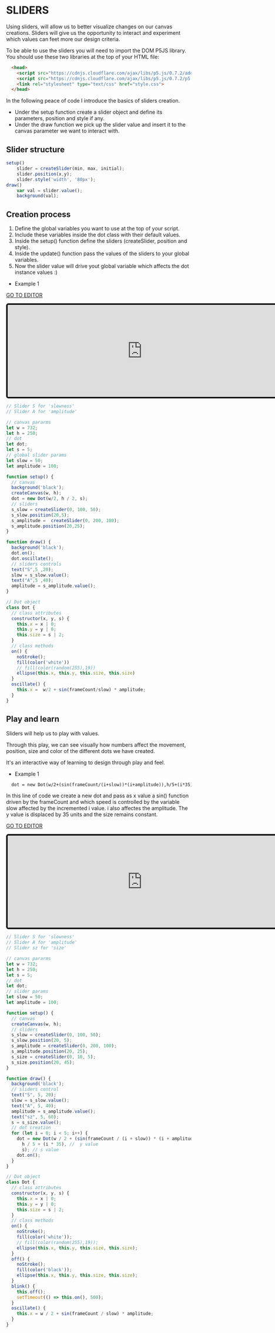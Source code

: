 # SLIDERS

Using sliders, will allow us to better visualize changes on our canvas creations. Sliders will give us the opportunity to interact and experiment which values can feet more our design criteria.

To be able to use the sliders you will need to import the DOM P5JS library. 
You should use these two libraries at the top of your HTML file:

```html
  <head>
  	<script src="https://cdnjs.cloudflare.com/ajax/libs/p5.js/0.7.2/addons/p5.dom.js"></script>
    <script src="https://cdnjs.cloudflare.com/ajax/libs/p5.js/0.7.2/p5.js"></script>
    <link rel="stylesheet" type="text/css" href="style.css">
  </head>
```
In the following peace of code I introduce the basics of sliders creation.
* Under the setup function create a slider object and define its parameters, position and style if any.
* Under the draw function we pick up the slider value and insert it to the canvas parameter we want to interact with.

## Slider structure
```javascript
setup()
    slider = createSlider(min, max, initial);
    slider.position(x,y);
    slider.style('width', '80px');
draw()
    var val = slider.value();
    background(val);
```

## Creation process
1. Define the global variables you want to use at the top of your script.
2. Include these variables inside the dot class with their default values.
3. Inside the setup() function define the sliders (createSlider, position and style).
4. Inside the update() function pass the values of the sliders to your global variables.
5. Now the slider value will drive yout global variable which affects the dot instance values :)

* Example 1

[GO TO EDITOR](https://editor.p5js.org/bernatferragut/sketches/H1NNBMZFX)

<iframe 
frameborder="0" 
border="0" 
cellspacing="0"
style="
width: 732px; 
height: 250px; 
border: 4px solid #000000;
border-radius: 6px;
overflow: hidden;
position: relative;"
src="https://editor.p5js.org/embed/H1NNBMZFX"></iframe>

```javascript
// Slider S for 'slowness'
// Slider A for 'amplitude'

// canvas pararms
let w = 732;
let h = 250;
// dot
let dot;
let s = 5;
// global slider params
let slow = 50;
let amplitude = 100;

function setup() {
  // canvas
  background('black');
  createCanvas(w, h);
  dot = new Dot(w/2, h / 2, s);
  // sliders
  s_slow = createSlider(0, 100, 50);
  s_slow.position(20,5);
  s_amplitude =  createSlider(0, 200, 100);
  s_amplitude.position(20,25);
}

function draw() {
  background('black');
  dot.on();
  dot.oscillate();
  // sliders controls
  text("S",5 ,20);
  slow = s_slow.value();
  text("A",5 ,40);
  amplitude = s_amplitude.value();
}

// Dot object
class Dot {
  // class attributes
  constructor(x, y, s) {
    this.x = x | 0;
    this.y = y | 0;
    this.size = s | 2;
  }
  // class methods
  on() {
    noStroke();
    fill(color('white'))
    // fill(color(random(255),19))
    ellipse(this.x, this.y, this.size, this.size)
  }
  oscillate() {
    this.x =  w/2 + sin(frameCount/slow) * amplitude;
  }
}
```
## Play and learn
Sliders will help us to play with values. 

Through this play, we can see visually how numbers affect the movement, position, size and color of the different dots we have created. 

It's an interactive way of learning to design through play and feel.

* Example 1

```diff
  dot = new Dot(w/2+(sin(frameCount/(i+slow))*(i+amplitude)),h/5+(i*35),s);
```
In this line of code we create a new dot and pass as x value a sin() function driven by the frameCount and which speed is controlled by the variable slow affected by the incremented i value. i also affectes the amplitude.
The y value is displaced by 35 units and the size remains constant.

[GO TO EDITOR](https://editor.p5js.org/bernatferragut/sketches/BJ2uv8SFX)

<iframe
frameborder="0"
border="0" 
cellspacing="0"
style="
width: 732px; 
height: 250px; 
border: 4px solid #000000;
border-radius: 6px;
overflow: hidden;
position: relative;"
src="https://editor.p5js.org/embed/BJ2uv8SFX"></iframe>


```javascript
// Slider S for 'slowness'
// Slider A for 'amplitude'
// Slider sz for 'size'

// canvas pararms
let w = 732;
let h = 250;
let s = 5;
// dot
let dot;
// slider params
let slow = 50;
let amplitude = 100;

function setup() {
  // canvas
  createCanvas(w, h);
  // sliders
  s_slow = createSlider(0, 100, 50);
  s_slow.position(20, 5);
  s_amplitude = createSlider(0, 200, 100);
  s_amplitude.position(20, 25);
  s_size = createSlider(0, 10, 5);
  s_size.position(20, 45);
}

function draw() {
  background('black');
  // sliders control
  text("S", 5, 20);
  slow = s_slow.value();
  text("A", 5, 40);
  amplitude = s_amplitude.value();
  text("sz", 5, 60);
  s = s_size.value();
  // dot creation
  for (let i = 0; i < 5; i++) {
    dot = new Dot(w / 2 + (sin(frameCount / (i + slow)) * (i + amplitude)), // x value
      h / 5 + (i * 35), //  y value
      s); // s value
    dot.on();
  }
}

// Dot object
class Dot {
  // class attributes
  constructor(x, y, s) {
    this.x = x | 0;
    this.y = y | 0;
    this.size = s | 2;
  }
  // class methods
  on() {
    noStroke();
    fill(color('white'));
    // fill(color(random(255),19));
    ellipse(this.x, this.y, this.size, this.size);
  }
  off() {
    noStroke();
    fill(color('black'));
    ellipse(this.x, this.y, this.size, this.size);
  }
  blink() {
    this.off();
    setTimeout(() => this.on(), 500);
  }
  oscillate() {
    this.x = w / 2 + sin(frameCount / slow) * amplitude;
  }
}
```








